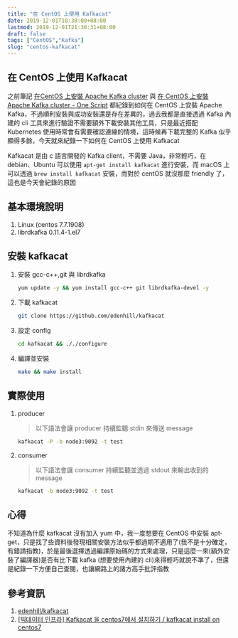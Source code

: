 ```yaml
---
title: "在 CentOS 上使用 Kafkacat"
date: 2019-12-01T10:30:00+08:00
lastmod: 2019-12-01T21:30:31+08:00
draft: false
tags: ["CentOS","Kafka"]
slug: "centos-kafkacat"
---
```


## 在 CentOS 上使用 Kafkacat

之前筆記 [在CentOS 上安裝 Apache Kafka cluster](https://blog.yowko.com/kafka-cluster-centos/) 與 [在 CentOS 上安裝 Apache Kafka cluster - One Script](https://blog.yowko.com/kafka-cluster-centos-script/) 都紀錄到如何在 CentOS 上安裝 Apache Kafka，不過順利安裝與成功安裝還是存在差異的，過去我都是直接透過 Kafka 內建的 cli 工具來進行驗證不需要額外下載安裝其他工具，只是最近搭配 Kubernetes 使用時常會有需要確認連線的情境，這時候再下載完整的 Kafka 似乎顯得多餘，今天就來紀錄一下如何在 CentOS 上使用 Kafkacat

Kafkacat 是由 c 語言開發的 Kafka client，不需要 Java，非常輕巧，在 debian、Ubuntu 可以使用 `apt-get install kafkacat` 進行安裝，而 macOS 上可以透過 `brew install kafkacat` 安裝，而對於 centOS 就沒那麼 friendly 了，這也是今天會紀錄的原因

## 基本環境說明

1. Linux (centos 7.7.1908)
2. librdkafka 0.11.4-1.el7

## 安裝 kafkacat

1. 安裝 gcc-c++,git 與 librdkafka

    ```bash
    yum update -y && yum install gcc-c++ git librdkafka-devel -y
    ```

2. 下載 kafkacat

    ```bash
    git clone https://github.com/edenhill/kafkacat
    ```

3. 設定 config

    ```bash
    cd kafkacat && ././configure
    ```

4. 編譯並安裝

    ```bash
    make && make install
    ```

## 實際使用

1. producer

    > 以下語法會讓 producer 持續監聽 stdin 來傳送 message

    ```bash
    kafkacat -P -b node3:9092 -t test
    ```

2. consumer

    > 以下語法會讓 consumer 持續監聽並透過 stdout 來輸出收到的 message

    ```bash
    kafkacat -b node3:9092 -t test
    ```

## 心得

不知道為什麼 kafkacat 沒有加入 yum 中，我一度想要在 CentOS 中安裝 apt-get，只是找了些資料後發現相關安裝方法似乎都過期不適用了(我不是十分確定，有錯請指教)，於是最後選擇透過編譯原始碼的方式來處理，只是這麼一來(額外安裝了編譯器)是否有比下載 kafka (想要使用內建的 cli)來得輕巧就說不準了，但還是紀錄一下方便自己查閱，也讓網路上的諸方高手批評指教

## 參考資訊

1. [edenhill/kafkacat](https://github.com/edenhill/kafkacat)
2. [[빅데이터 인프라] Kafkacat 을 centos7에서 설치하기 / kafkacat install on centos7](https://league-cat.tistory.com/292)
